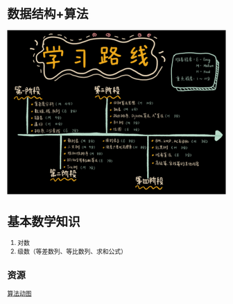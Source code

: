 # 数据结构+算法

![](https://raw.githubusercontent.com/JerryC8080/figure-bed/master/img/54163f16e152f71b8f91d3fba652cf48.jpg)

# 基本数学知识

1. 对数
2. 级数（等差数列、等比数列、求和公式）

## 资源

[算法动图](https://visualgo.net/en)
